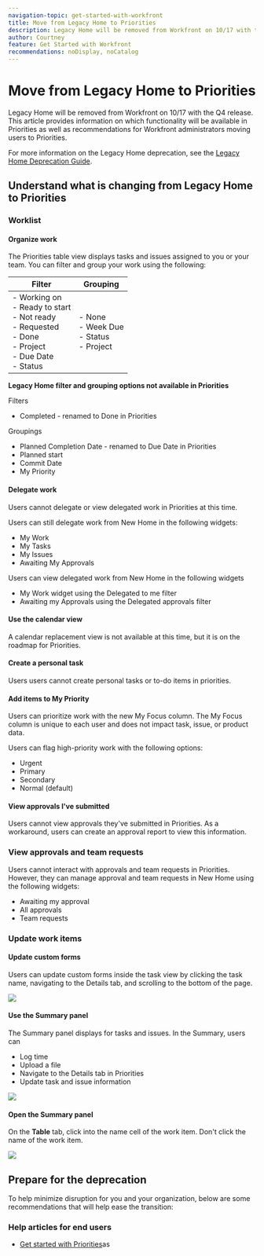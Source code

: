 ```yaml
---
navigation-topic: get-started-with-workfront
title: Move from Legacy Home to Priorities
description: Legacy Home will be removed from Workfront on 10/17 with the Q4 release. This article provides information on which functionality will be available in Priorities as well as recommendations for Workfront administrators moving users to Priorities. 
author: Courtney
feature: Get Started with Workfront
recommendations: noDisplay, noCatalog
---
```


# Move from Legacy Home to Priorities

Legacy Home will be removed from Workfront on 10/17 with the Q4 release. This article provides information on which functionality will be available in Priorities as well as recommendations for Workfront administrators moving users to Priorities. 

For more information on the Legacy Home deprecation, see the [Legacy Home Deprecation Guide](/help/quicksilver/product-announcements/announcements/legacy-home-deprecation.md).

## Understand what is changing from Legacy Home to Priorities

### Worklist

#### Organize work

The Priorities table view displays tasks and issues assigned to you or your team. You can filter and group your work using the following:

| **Filter** | **Grouping** |
|------------|-----------|
| - Working on <br> - Ready to start <br> - Not ready <br> - Requested <br> - Done <br> - Project <br> - Due Date <br> - Status | - None <br> - Week Due  <br> - Status <br> - Project |


**Legacy Home filter and grouping options not available in Priorities**

Filters

* Completed - renamed to Done in Priorities

Groupings

* Planned Completion Date - renamed to Due Date in Priorities
* Planned start 
* Commit Date 
* My Priority 

#### Delegate work

Users cannot delegate or view delegated work in Priorities at this time. 

Users can still delegate work from New Home in the following widgets:

* My Work
* My Tasks
* My Issues
* Awaiting My Approvals

Users can view delegated work from New Home in the following widgets

* My Work widget using the Delegated to me filter
* Awaiting my Approvals using the Delegated approvals filter

#### Use the calendar view

A calendar replacement view is not available at this time, but it is on the roadmap for Priorities.

#### Create a personal task

Users users cannot create personal tasks or to-do items in priorities.

#### Add items to My Priority

Users can prioritize work with the new My Focus column. The My Focus column is unique to each user and does not impact task, issue, or product data. 

Users can flag high-priority work with the following options: 

* Urgent 
* Primary 
* Secondary 
* Normal (default) 

#### View approvals I've submitted

Users cannot view approvals they've submitted in Priorities. As a workaround, users can create an approval report to view this information. 

### View approvals and team requests

Users cannot interact with approvals and team requests in Priorities. However, they can manage approval and team requests in New Home using the following widgets:

* Awaiting my approval
* All approvals
* Team requests 

### Update work items

#### Update custom forms

Users can update custom forms inside the task view by clicking the task name, navigating to the Details tab, and scrolling to the bottom of the page.

![](assets/custom-form-priorities.png)

#### Use the Summary panel

The Summary panel displays for tasks and issues. In the Summary, users can

* Log time
* Upload a file
* Navigate to the Details tab in Priorities
* Update task and issue information

![](assets/assignment-summary.png)

<!--Can admins customize this? It looks different from the task/issue summary in other areas. -->

#### Open the Summary panel

On the **Table** tab, click into the name cell of the work item. Don't click the name of the work item.

![](assets/open-summary-priorities.png)


## Prepare for the deprecation

To help minimize disruption for you and your organization, below are some recommendations that will help ease the transition:


<!--Will priorities be enabled by default? Should we highlight they can disable if needed?-->
<!--Info about how admins can use or not use LT?-->

### Help articles for end users

* [Get started with Priorities](/)as